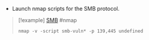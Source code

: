 
- Launch  nmap scripts for the SMB protocol.


>[!example]  [SMB](SMB%20commands.md) #nmap 
>```shell
> nmap -v -script smb-vuln* -p 139,445 undefined
>```
